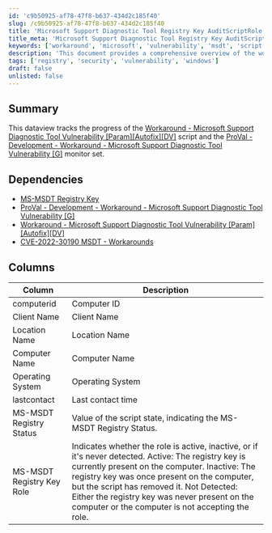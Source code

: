```yaml
---
id: 'c9b50925-af78-47f8-b637-434d2c185f40'
slug: /c9b50925-af78-47f8-b637-434d2c185f40
title: 'Microsoft Support Diagnostic Tool Registry Key AuditScriptRole'
title_meta: 'Microsoft Support Diagnostic Tool Registry Key AuditScriptRole'
keywords: ['workaround', 'microsoft', 'vulnerability', 'msdt', 'script', 'monitor']
description: 'This document provides a comprehensive overview of the workaround for the Microsoft Support Diagnostic Tool (MSDT) vulnerability, detailing its dependencies, tracking progress, and the status of associated registry keys.'
tags: ['registry', 'security', 'vulnerability', 'windows']
draft: false
unlisted: false
---
```


## Summary

This dataview tracks the progress of the [Workaround - Microsoft Support Diagnostic Tool Vulnerability [Param][Autofix][DV]](/docs/af9266ed-a796-49b5-b497-944836e23b8c) script and the [ProVal - Development - Workaround - Microsoft Support Diagnostic Tool Vulnerability [G]](/docs/74e11590-49e4-445b-a380-18d2914f9f3f) monitor set.

## Dependencies

- [MS-MSDT Registry Key](/docs/174939f4-d7d5-4c92-9813-308db2c2b0c3)
- [ProVal - Development - Workaround - Microsoft Support Diagnostic Tool Vulnerability [G]](/docs/74e11590-49e4-445b-a380-18d2914f9f3f)
- [Workaround - Microsoft Support Diagnostic Tool Vulnerability [Param][Autofix][DV]](/docs/af9266ed-a796-49b5-b497-944836e23b8c)
- [CVE-2022-30190 MSDT - Workarounds](/docs/7736f421-bfd6-41c0-ba75-5eba3bc82f78)

## Columns

| Column                        | Description                                                                                                                                                                                                                                          |
|-------------------------------|------------------------------------------------------------------------------------------------------------------------------------------------------------------------------------------------------------------------------------------------------|
| computerid                   | Computer ID                                                                                                                                                                                                                                         |
| Client Name                  | Client Name                                                                                                                                                                                                                                          |
| Location Name                | Location Name                                                                                                                                                                                                                                        |
| Computer Name                | Computer Name                                                                                                                                                                                                                                        |
| Operating System             | Operating System                                                                                                                                                                                                                                     |
| lastcontact                  | Last contact time                                                                                                                                                                                                                                    |
| MS-MSDT Registry Status      | Value of the script state, indicating the MS-MSDT Registry Status.                                                                                                                                                                                |
| MS-MSDT Registry Key Role    | Indicates whether the role is active, inactive, or if it's never detected. Active: The registry key is currently present on the computer. Inactive: The registry key was once present on the computer, but the script has removed it. Not Detected: Either the registry key was never present on the computer or the computer is not accepting the role. |

